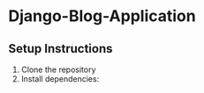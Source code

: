 # Django-Blog-Application
## Setup Instructions

1. Clone the repository
2. Install dependencies:
   ```bash
 
